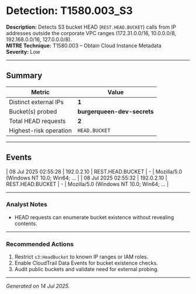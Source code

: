 # Detection: T1580.003_S3

**Description:** Detects S3 bucket HEAD (`REST.HEAD.BUCKET`) calls from IP addresses outside the corporate VPC ranges (172.31.0.0/16, 10.0.0.0/8, 192.168.0.0/16, 127.0.0.0/8).  
**MITRE Technique:** T1580.003 – Obtain Cloud Instance Metadata  
**Severity:** Low

---

## Summary

| Metric                         | Value                        |
|--------------------------------|------------------------------|
| Distinct external IPs          | **1**                        |
| Bucket(s) probed               | **burgerqueen-dev-secrets**  |
| Total HEAD requests            | **2**                        |
| Highest-risk operation         | `HEAD.BUCKET`                |

---

## Events

| 08 Jul 2025 02:55:28 | 192.0.2.10 | REST.HEAD.BUCKET | - | Mozilla/5.0 (Windows NT 10.0; Win64; ... |
| 08 Jul 2025 02:55:32 | 192.0.2.10 | REST.HEAD.BUCKET | - | Mozilla/5.0 (Windows NT 10.0; Win64; ... |

---

### Analyst Notes

* HEAD requests can enumerate bucket existence without revealing contents.

---

### Recommended Actions

1. Restrict `s3:HeadBucket` to known IP ranges or IAM roles.  
2. Enable CloudTrail Data Events for bucket existence checks.  
3. Audit public buckets and validate need for external probing.

---

*Generated on 14 Jul 2025.*  